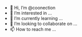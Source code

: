 - 👋 Hi, I’m @coonection
- 👀 I’m interested in ...
- 🌱 I’m currently learning ...
- 💞️ I’m looking to collaborate on ...
- 📫 How to reach me ...

<!---
coonection/coonection is a ✨ special ✨ repository because its `README.md` (this file) appears on your GitHub profile.
You can click the Preview link to take a look at your changes.
--->

